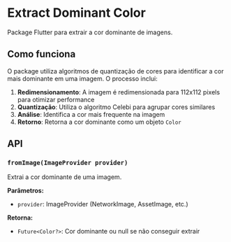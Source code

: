 # Extract Dominant Color

Package Flutter para extrair a cor dominante de imagens.

## Como funciona

O package utiliza algoritmos de quantização de cores para identificar a cor mais dominante em uma imagem. O processo inclui:

1. **Redimensionamento**: A imagem é redimensionada para 112x112 pixels para otimizar performance
2. **Quantização**: Utiliza o algoritmo Celebi para agrupar cores similares
3. **Análise**: Identifica a cor mais frequente na imagem
4. **Retorno**: Retorna a cor dominante como um objeto `Color`

## API

### `fromImage(ImageProvider provider)`

Extrai a cor dominante de uma imagem.

**Parâmetros:**
- `provider`: ImageProvider (NetworkImage, AssetImage, etc.)

**Retorna:**
- `Future<Color?>`: Cor dominante ou null se não conseguir extrair
